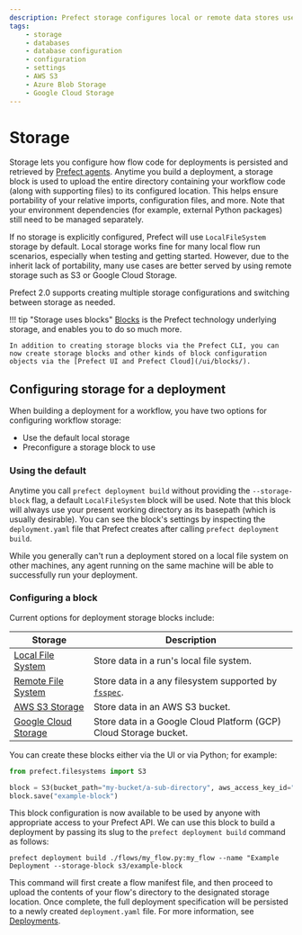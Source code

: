 ```yaml
---
description: Prefect storage configures local or remote data stores used for flow code, task results, and flow results.
tags:
    - storage
    - databases
    - database configuration
    - configuration
    - settings
    - AWS S3
    - Azure Blob Storage
    - Google Cloud Storage
---
```


# Storage

Storage lets you configure how flow code for deployments is persisted and retrieved by [Prefect agents](/concepts/work-queues). Anytime you build a deployment, a storage block is used to upload the entire directory containing your workflow code (along with supporting files) to its configured location.  This helps ensure portability of your relative imports, configuration files, and more.  Note that your environment dependencies (for example, external Python packages) still need to be managed separately.

If no storage is explicitly configured, Prefect will use `LocalFileSystem` storage by default. Local storage works fine for many local flow run scenarios, especially when testing and getting started. However, due to the inherit lack of portability, many use cases are better served by using remote storage such as S3 or Google Cloud Storage.

Prefect 2.0 supports creating multiple storage configurations and switching between storage as needed.

!!! tip "Storage uses blocks"
    [Blocks](/concepts/blocks/) is the Prefect technology underlying storage, and enables you to do so much more. 

    In addition to creating storage blocks via the Prefect CLI, you can now create storage blocks and other kinds of block configuration objects via the [Prefect UI and Prefect Cloud](/ui/blocks/).

## Configuring storage for a deployment

When building a deployment for a workflow, you have two options for configuring workflow storage:

- Use the default local storage
- Preconfigure a storage block to use

### Using the default 

Anytime you call `prefect deployment build` without providing the `--storage-block` flag, a default `LocalFileSystem` block will be used.  Note that this block will always use your present working directory as its basepath (which is usually desirable).  You can see the block's settings by inspecting the `deployment.yaml` file that Prefect creates after calling `prefect deployment build`.

While you generally can't run a deployment stored on a local file system on other machines, any agent running on the same machine will be able to successfully run your deployment.

### Configuring a block

Current options for deployment storage blocks include:

| Storage | Description |
| --- | --- |
| [Local File System](/api-ref/prefect/filesystems/#prefect.filesystems.LocalFileSystem) | Store data in a run's local file system. |
| [Remote File System](/api-ref/prefect/filesystems/#prefect.filesystems.RemoteFileSystem) | Store data in a any filesystem supported by [`fsspec`](https://filesystem-spec.readthedocs.io/en/latest/). |
| [AWS S3 Storage](/api-ref/prefect/filesystems/#prefect.filesystems.S3) | Store data in an AWS S3 bucket. |
| [Google Cloud Storage](/api-ref/prefect/filesystems/#prefect.filesystems.GCS) | Store data in a Google Cloud Platform (GCP) Cloud Storage bucket. |

You can create these blocks either via the UI or via Python; for example:

```python
from prefect.filesystems import S3

block = S3(bucket_path="my-bucket/a-sub-directory", aws_access_key_id="foo", aws_secret_access_key="bar")
block.save("example-block")
```

This block configuration is now available to be used by anyone with appropriate access to your Prefect API.  We can use this block to build a deployment by passing its slug to the `prefect deployment build` command as follows:

```
prefect deployment build ./flows/my_flow.py:my_flow --name "Example Deployment --storage-block s3/example-block
```

This command will first create a flow manifest file, and then proceed to upload the contents of your flow's directory to the designated storage location. Once complete, the full deployment specification will be persisted to a newly created `deployment.yaml` file.  For more information, see [Deployments](/concepts/deployments).
